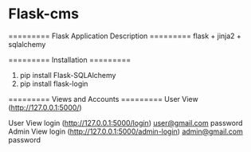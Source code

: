 # Flask-cms
========= Flask Application Description =========
flask + jinja2 + sqlalchemy

========= Installation =========
1. pip install Flask-SQLAlchemy
2. pip install flask-login

========= Views and Accounts =========
User View (http://127.0.0.1:5000/)

User View login (http://127.0.0.1:5000/login)
    user@gmail.com
    password
Admin View login (http://127.0.0.1:5000/admin-login)
    admin@gmail.com
    password

